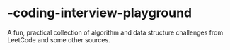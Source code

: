 # -coding-interview-playground
A fun, practical collection of algorithm and data structure challenges from LeetCode and some other sources. 

